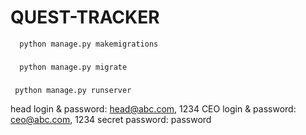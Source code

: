# QUEST-TRACKER

	  python manage.py makemigrations
###

	  python manage.py migrate

 ###

     python manage.py runserver

head login & password: head@abc.com, 1234
CEO login & password: ceo@abc.com, 1234
secret password: password
